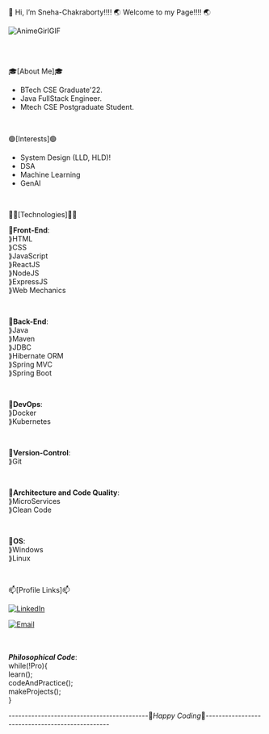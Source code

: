 👋 Hi, I’m Sneha-Chakraborty!!!! 🌏 Welcome to my Page!!!! 🌏

![AnimeGirlGIF](https://github.com/Sneha-Chakraborty/Sneha-Chakraborty/assets/127219393/b501df8d-4432-46b8-87df-6ddd5df23dd6)

<br><br>

🎓[About Me]🎓  
- BTech CSE Graduate'22.
- Java FullStack Engineer.
- Mtech CSE Postgraduate Student.

<br>

🟢[Interests]🟢   
- System Design (LLD, HLD)!
- DSA
- Machine Learning
- GenAI

<br>

👩‍💻[Technologies]👩‍💻  

  💜**Front-End**:  
    ⟫HTML  
    ⟫CSS  
    ⟫JavaScript  
    ⟫ReactJS  
    ⟫NodeJS  
    ⟫ExpressJS  
    ⟫Web Mechanics  
  
  <br>
  
  💜**Back-End**:  
    ⟫Java  
    ⟫Maven  
    ⟫JDBC  
    ⟫Hibernate ORM  
    ⟫Spring MVC  
    ⟫Spring Boot  
  
  <br>
  
  💜**DevOps**:  
    ⟫Docker  
    ⟫Kubernetes  
  
  <br>
  
  💜**Version-Control**:  
    ⟫Git
  
  <br>
  
  💜**Architecture and Code Quality**:  
    ⟫MicroServices  
    ⟫Clean Code
  
  <br>
  
 💜**OS**:  
   ⟫Windows  
   ⟫Linux  
 
 <br>
  
📫[Profile Links]📫<br>

[![LinkedIn](https://img.shields.io/badge/LinkedIn-blue?style=flat&logo=linkedin&logoColor=white)](https://www.linkedin.com/in/snc-07/)

[![Email](https://img.shields.io/badge/Email-D14836?style=flat&logo=gmail&logoColor=white)](mailto:sneha.chakraborty237@gmail.com)


<br><br>
**_Philosophical Code_**:<br>
  while(!Pro){  
    learn();  
    codeAndPractice();  
    makeProjects();  
}

-------------------------------------------🔶_Happy Coding_🔶------------------------------------------------
